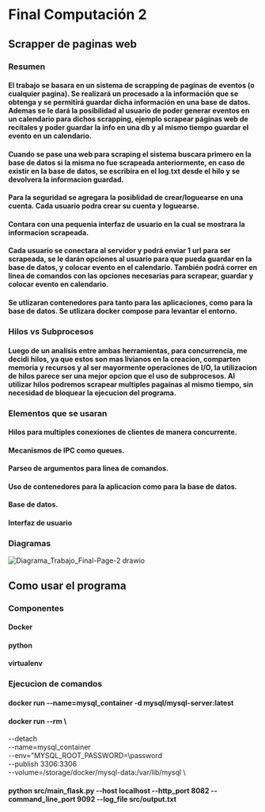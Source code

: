 # Final Computación 2

## Scrapper de paginas web

### Resumen

#### El trabajo se basara en un sistema de scrapping de paginas de eventos (o cualquier pagina). Se realizará un procesado a la información que se obtenga y se permitirá guardar dicha información en una base de datos. Ademas se le dará la posibilidad al usuario de poder generar eventos en un calendario para dichos scrapping, ejemplo scrapear páginas web de recitales y poder guardar la info en una db y al mismo tiempo guardar el evento en un calendario.

#### Cuando se pase una web para scraping el sistema buscara primero en la base de datos si la misma no fue scrapeada anteriormente, en caso de existir en la base de datos, se escribira en el log.txt desde el hilo y se devolvera la informacion guardad.

#### Para la seguridad se agregara la posiblidad de crear/loguearse en una cuenta. Cada usuario podra crear su cuenta y loguearse.

#### Contara con una pequenia interfaz de usuario en la cual se mostrara la informacion scrapeada.

#### Cada usuario se conectara al servidor y podrá enviar 1 url para ser scrapeada, se le darán opciones al usuario para que pueda guardar en la base de datos, y colocar evento en el calendario. También podrá correr en linea de comandos con las opciones necesarias para scrapear, guardar y colocar evento en calendario.

#### Se utlizaran contenedores para tanto para las aplicaciones, como para la base de datos. Se utlizara docker compose para levantar el entorno.

### Hilos vs Subprocesos

#### Luego de un analisis entre ambas herramientas, para concurrencia, me decidi hilos, ya que estos son mas livianos en la creacion, comparten memoria y recursos y al ser mayormente operaciones de I/O, la utilizacion de hilos parece ser una mejor opcion que el uso de subprocesos. Al utilizar hilos podremos scrapear multiples pagainas al mismo tiempo, sin necesidad de bloquear la ejecucion del programa.

### Elementos que se usaran

#### Hilos para multiples conexiones de clientes de manera concurrente.
#### Mecanismos de IPC como queues.
#### Parseo de argumentos para linea de comandos.
#### Uso de contenedores para la aplicacion como para la base de datos.
#### Base de datos.
#### Interfaz de usuario

### Diagramas

![Diagrama_Trabajo_Final-Page-2 drawio](https://github.com/fernan256/compu2/assets/8095849/005de424-642a-4ebc-bd94-e130768220c8)

## Como usar el programa

### Componentes

#### Docker
#### python
#### virtualenv

### Ejecucion de comandos

#### docker run --name=mysql_container -d mysql/mysql-server:latest
#### docker run --rm \
--detach \
--name=mysql_container \
--env="MYSQL_ROOT_PASSWORD=\password \
--publish 3306:3306 \
--volume=/storage/docker/mysql-data:/var/lib/mysql \

#### python src/main_flask.py --host localhost --http_port 8082 --command_line_port 9092 --log_file src/output.txt